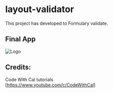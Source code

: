 # layout-validator

This project has developed to Formulary validate.
## Final App

![Logo](/login-validator.gif)

## Credits:
Code With Cal tutorials 
</br>
[https://www.youtube.com/c/CodeWithCal]